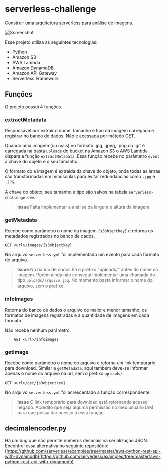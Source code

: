 # serverless-challenge
Construir uma arquitetura serverless para análise de imagens.

![Screenshot](Architecture.png)

Esse projeto utiliza as seguintes tecnologias:

 - Python
 - Amazon S3
 - AWS Lambda
 - Amazon DynamoDB
 - Amazon API Gateway
 - Serverless Framework

## Funções

O projeto possui 4 funções.

### extractMetadata
Responsável por extrair o nome, tamanho e tipo da imagem carregada e registrar no banco de dados. Não é acessada por método GET.

Quando uma imagem (ou mais) no formato .jpg, .jpeg, .png ou .gif é carregada na pasta `uploads` do bucket na Amazon S3 o AWS Lambda dispara a função `extractMetadata`. Essa função  recebe no parâmetro `event` a chave do objeto e o seu tamanho. 

O formato do a imagem é extraída da chave do objeto, onde todas as letras são transformadas em minúsculas para evitar redundâncias como `.jpg` e `.JPG`.

A chave do objeto, seu tamanho e tipo são salvos na tabela `serverless-challenge-dev`.

> **Issue**
> Falta implementar a análise da largura e altura da imagem.

### getMetadata
Recebe como parâmetro o nome da imagem `{s3objectkey}` e retorna os metadados registrados no banco de dados.

    GET <url>/images/{s3objectkey}

No arquivo `serverless.yml` foi implementado um evento para cada formato de arquivo.

> **Issue**
> No banco de dados há o prefixo "uploads/" antes do nome da imagem. Porém ainda não consegui implementar uma chamada do tipo `uploads/arquivo.jpg`. No momento basta informar o nome do arquivo, sem o prefixo.

### infoImages
Retorna do banco de dados o arquivo de maior e menor tamanho, os formatos de imagens registradas e a quantidade de imagens em cada formato.

Não recebe nenhum parâmetro.

        GET <url>/infoimages

### getImage
Recebe como parâmetro o nome do arquivo e retorna um link temporário para download. Similar a `getMetadata`, aqui também deve-se informar apenas o nome do arquivo na url, sem o prefixo `uploads/`.

    GET <url>/get/{s3objectkey}

No arquivo `serverless.yml` foi acrescentado a função correspondente.

> **Issue**
> O link temporário para download está retornando acesso negado. Acredito que seja alguma permissão no meu usuário IAM para que possa dar acesso a essa função.

## decimalencoder.py

Há um bug que não permite números decimais na serialização JSON. Encontrei essa alternativa no seguinte repositório: [https://github.com/serverless/examples/tree/master/aws-python-rest-api-with-dynamodb](https://github.com/serverless/examples/tree/master/aws-python-rest-api-with-dynamodb)